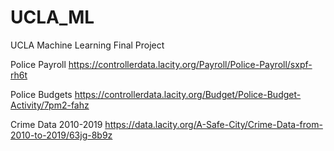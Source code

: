 # UCLA_ML
UCLA Machine Learning Final Project

Police Payroll
https://controllerdata.lacity.org/Payroll/Police-Payroll/sxpf-rh6t


Police Budgets
https://controllerdata.lacity.org/Budget/Police-Budget-Activity/7pm2-fahz


Crime Data 2010-2019
https://data.lacity.org/A-Safe-City/Crime-Data-from-2010-to-2019/63jg-8b9z








